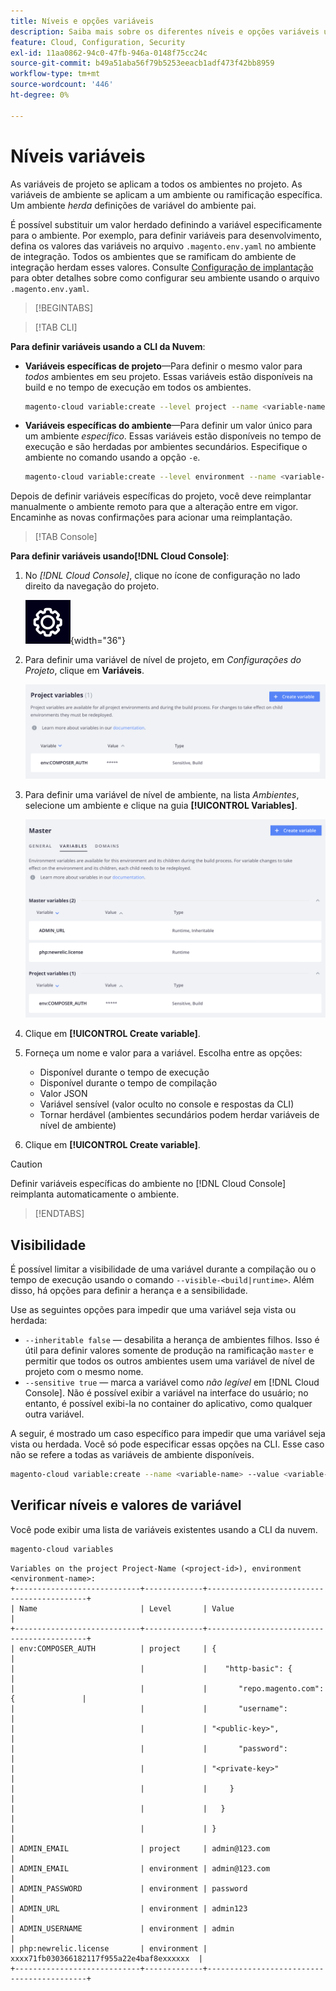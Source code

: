 ```yaml
---
title: Níveis e opções variáveis
description: Saiba mais sobre os diferentes níveis e opções variáveis usados na personalização do ambiente de tempo de execução do projeto Adobe Commerce na infraestrutura em nuvem.
feature: Cloud, Configuration, Security
exl-id: 11aa0862-94c0-47fb-946a-0148f75cc24c
source-git-commit: b49a51aba56f79b5253eeacb1adf473f42bb8959
workflow-type: tm+mt
source-wordcount: '446'
ht-degree: 0%

---
```


# Níveis variáveis

As variáveis de projeto se aplicam a todos os ambientes no projeto. As variáveis de ambiente se aplicam a um ambiente ou ramificação específica. Um ambiente _herda_ definições de variável do ambiente pai.

É possível substituir um valor herdado definindo a variável especificamente para o ambiente. Por exemplo, para definir variáveis para desenvolvimento, defina os valores das variáveis no arquivo `.magento.env.yaml` no ambiente de integração. Todos os ambientes que se ramificam do ambiente de integração herdam esses valores. Consulte [Configuração de implantação](configure-env-yaml.md) para obter detalhes sobre como configurar seu ambiente usando o arquivo `.magento.env.yaml`.

>[!BEGINTABS]

>[!TAB CLI]

**Para definir variáveis usando a CLI da Nuvem**:

- **Variáveis específicas de projeto**—Para definir o mesmo valor para _todos_ ambientes em seu projeto. Essas variáveis estão disponíveis na build e no tempo de execução em todos os ambientes.

  ```bash
  magento-cloud variable:create --level project --name <variable-name> --value <variable-value>
  ```

- **Variáveis específicas do ambiente**—Para definir um valor único para um ambiente _específico_. Essas variáveis estão disponíveis no tempo de execução e são herdadas por ambientes secundários. Especifique o ambiente no comando usando a opção `-e`.

  ```bash
  magento-cloud variable:create --level environment --name <variable-name> --value <variable-value>
  ```

Depois de definir variáveis específicas do projeto, você deve reimplantar manualmente o ambiente remoto para que a alteração entre em vigor. Encaminhe as novas confirmações para acionar uma reimplantação.

>[!TAB Console]

**Para definir variáveis usando[!DNL Cloud Console]**:

1. No _[!DNL Cloud Console]_, clique no ícone de configuração no lado direito da navegação do projeto.

   ![Configurar projeto](../../assets/icon-configure.png){width="36"}

1. Para definir uma variável de nível de projeto, em _Configurações do Projeto_, clique em **Variáveis**.

   ![Variáveis de projeto](../../assets/ui-project-variables.png)

1. Para definir uma variável de nível de ambiente, na lista _Ambientes_, selecione um ambiente e clique na guia **[!UICONTROL Variables]**.

   ![Guia de variáveis de ambiente](../../assets/ui-environment-variables.png)

1. Clique em **[!UICONTROL Create variable]**.

1. Forneça um nome e valor para a variável. Escolha entre as opções:

   - Disponível durante o tempo de execução
   - Disponível durante o tempo de compilação
   - Valor JSON
   - Variável sensível (valor oculto no console e respostas da CLI)
   - Tornar herdável (ambientes secundários podem herdar variáveis de nível de ambiente)

1. Clique em **[!UICONTROL Create variable]**.

>[!CAUTION]
>
>Definir variáveis específicas do ambiente no [!DNL Cloud Console] reimplanta automaticamente o ambiente.

>[!ENDTABS]

## Visibilidade

É possível limitar a visibilidade de uma variável durante a compilação ou o tempo de execução usando o comando `--visible-<build|runtime>`. Além disso, há opções para definir a herança e a sensibilidade.

Use as seguintes opções para impedir que uma variável seja vista ou herdada:

- `--inheritable false` — desabilita a herança de ambientes filhos. Isso é útil para definir valores somente de produção na ramificação `master` e permitir que todos os outros ambientes usem uma variável de nível de projeto com o mesmo nome.
- `--sensitive true` — marca a variável como _não legível_ em [!DNL Cloud Console]. Não é possível exibir a variável na interface do usuário; no entanto, é possível exibi-la no container do aplicativo, como qualquer outra variável.

A seguir, é mostrado um caso específico para impedir que uma variável seja vista ou herdada. Você só pode especificar essas opções na CLI. Esse caso não se refere a todas as variáveis de ambiente disponíveis.

```bash
magento-cloud variable:create --name <variable-name> --value <variable-value> --inheritable false --sensitive true
```

## Verificar níveis e valores de variável

Você pode exibir uma lista de variáveis existentes usando a CLI da nuvem.

```bash
magento-cloud variables
```

```
Variables on the project Project-Name (<project-id>), environment <environment-name>:
+----------------------------+-------------+-------------------------------------------+
| Name                       | Level       | Value                                     |
+----------------------------+-------------+-------------------------------------------+
| env:COMPOSER_AUTH          | project     | {                                         |
|                            |             |    "http-basic": {                        |
|                            |             |       "repo.magento.com": {               |
|                            |             |       "username":                         |
|                            |             | "<public-key>",                           |
|                            |             |       "password":                         |
|                            |             | "<private-key>"                           |
|                            |             |     }                                     |
|                            |             |   }                                       |
|                            |             | }                                         |
| ADMIN_EMAIL                | project     | admin@123.com                             |
| ADMIN_EMAIL                | environment | admin@123.com                             |
| ADMIN_PASSWORD             | environment | password                                  |
| ADMIN_URL                  | environment | admin123                                  |
| ADMIN_USERNAME             | environment | admin                                     |
| php:newrelic.license       | environment | xxxx71fb030366182117f955a22e4baf8exxxxxx  |
+----------------------------+-------------+-------------------------------------------+
```
